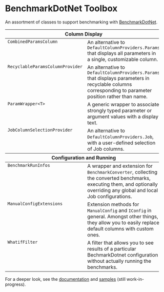 # BenchmarkDotNet Toolbox

An assortment of classes to support benchmarking with [BenchmarkDotNet](https://github.com/dotnet/BenchmarkDotNet).

<table>
  <thead><tr>
    <th colspan=2>Column Display</th>
  </tr></thead>
  <tbody><tr valign=top>
    <td><code>CombinedParamsColumn</code></td>
    <td>An alternative to <code>DefaultColumnProviders.Params</code> that displays all parameters in a single, customizable column.</td>
  </tr>
  <tr valign=top>
    <td><code>RecyclableParamsColumnProvider</code></td>
    <td>An alternative to <code>DefaultColumnProviders.Params</code> that displays parameters in recyclable columns corresponding to parameter position rather than name.</td>
  </tr>
  <tr valign=top>
    <td><code>ParamWrapper&lt;T&gt;</code></td>
    <td>A generic wrapper to associate strongly typed parameter or argument values with a display text.</td>
  </tr>
  <tr valign=top>
    <td><code>JobColumnSelectionProvider</code></td>
    <td>An alternative to <code>DefaultColumnProviders.Job</code>, with a user-defined selection of Job columns.</td>
  </tr></tbody>
  <thead><tr>
    <th colspan=2>Configuration and Running</th>
  </tr></thead>
  <tbody><tr valign=top>
    <td><code>BenchmarkRunInfos</code></td>
    <td>A wrapper and extension for <code>BenchmarkConverter</code>, collecting the converted benchmarks, executing them, and optionally overriding any global and local Job configurations.</td>
  </tr>
  <tr valign=top>
    <td><code>ManualConfigExtensions</code></td>
    <td>Extension methods for <code>ManualConfig</code> and <code>IConfig</code> in general. Amongst other things, they allow you to easily replace default columns with custom ones.</td>
  </tr>
  <tr valign=top>
    <td><code>WhatifFilter</code></td>
    <td>A filter that allows you to see results of a particular BechmarkDotnet configuration without actually running the benchmarks.</td>
  </tr></tbody>
</table>

For a deeper look, see the [documentation](https://mawosoft.github.io/BenchmarkDotNetToolbox/) and [samples](https://github.com/mawosoft/BenchmarkDotNetToolbox/tree/master/samples) (still work-in-progress).
